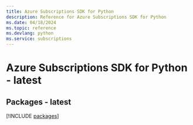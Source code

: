 ```yaml
---
title: Azure Subscriptions SDK for Python
description: Reference for Azure Subscriptions SDK for Python
ms.date: 04/18/2024
ms.topic: reference
ms.devlang: python
ms.service: subscriptions
---
```

# Azure Subscriptions SDK for Python - latest
## Packages - latest
[!INCLUDE [packages](subscriptions-index.md)]